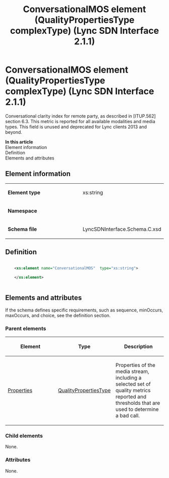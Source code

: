 ﻿---
title: ConversationalMOS element (QualityPropertiesType complexType) (Lync SDN Interface 2.1.1)
TOCTitle: ConversationalMOS element
ms:assetid: 8ffaf084-0f8f-2f08-ea97-57f57170de48
ms:mtpsurl: https://msdn.microsoft.com/en-us/library/Dn912698(v=office.15)
ms:contentKeyID: 64126869
ms.date: 02/16/2015
mtps_version: v=office.15
dev_langs:
- xml
---

# ConversationalMOS element (QualityPropertiesType complexType) (Lync SDN Interface 2.1.1)

Conversational clarity index for remote party, as described in \[ITUP.562\] section 6.3. This metric is reported for all available modalities and media types. This field is unused and deprecated for Lync clients 2013 and beyond.


**In this article**  
Element information  
Definition  
Elements and attributes  

## Element information

<table>
<colgroup>
<col style="width: 50%" />
<col style="width: 50%" />
</colgroup>
<tbody>
<tr class="odd">
<td><p><strong>Element type</strong></p></td>
<td><p>xs:string</p></td>
</tr>
<tr class="even">
<td><p><strong>Namespace</strong></p></td>
<td><p></p></td>
</tr>
<tr class="odd">
<td><p><strong>Schema file</strong></p></td>
<td><p>LyncSDNInterface.Schema.C.xsd</p></td>
</tr>
</tbody>
</table>


## Definition

``` xml

    <xs:element name="ConversationalMOS"  type="xs:string">
    
    </xs:element>
  
```

## Elements and attributes

If the schema defines specific requirements, such as sequence, minOccurs, maxOccurs, and choice, see the definition section.

### Parent elements

<table>
<colgroup>
<col style="width: 33%" />
<col style="width: 33%" />
<col style="width: 33%" />
</colgroup>
<thead>
<tr class="header">
<th><p>Element</p></th>
<th><p>Type</p></th>
<th><p>Description</p></th>
</tr>
</thead>
<tbody>
<tr class="odd">
<td><p><a href="properties-element-qualitytype-complextype-lync-sdn-interface-2-1-1.md">Properties</a></p></td>
<td><p><a href="qualitypropertiestype-complextype-lync-sdn-interface-2-1-1.md">QualityPropertiesType</a></p></td>
<td><p>Properties of the media stream, including a selected set of quality metrics reported and thresholds that are used to determine a bad call.</p></td>
</tr>
</tbody>
</table>


### Child elements

None.

### Attributes

None.

